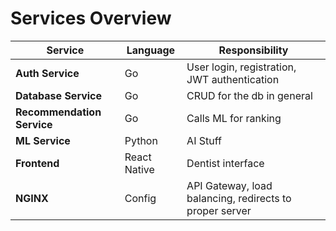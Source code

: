 # Services Overview

| Service               | Language     | Responsibility                                         |
|-----------------------|--------------|--------------------------------------------------------|
| **Auth Service**       | Go           | User login, registration, JWT authentication          |
| **Database Service**   | Go           | CRUD for the db in general                            |
| **Recommendation Service** | Go       | Calls ML for ranking                                  |
| **ML Service**         | Python       | AI Stuff                                              |
| **Frontend**           | React Native | Dentist interface                                     |
| **NGINX**              | Config       | API Gateway, load balancing, redirects to proper server|